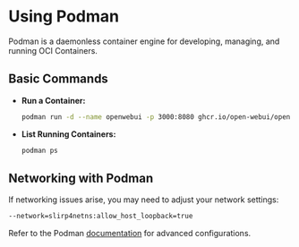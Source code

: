 
# Using Podman

Podman is a daemonless container engine for developing, managing, and running OCI Containers.

## Basic Commands

- **Run a Container:**

  ```bash
  podman run -d --name openwebui -p 3000:8080 ghcr.io/open-webui/open-webui:main
  ```

- **List Running Containers:**

  ```bash
  podman ps
  ```

## Networking with Podman

If networking issues arise, you may need to adjust your network settings:

```bash
--network=slirp4netns:allow_host_loopback=true
```

Refer to the Podman [documentation](https://podman.io/) for advanced configurations.
